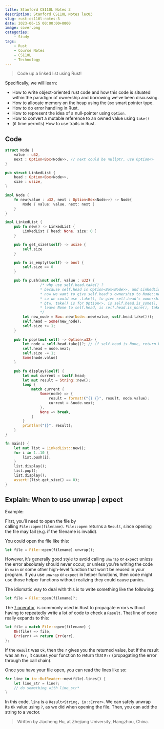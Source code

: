 ```yaml
---
title: Stanford CS110L Notes 3
description: Stanford CS110L Notes lec03
slug: rust-cs110l-notes-3
date: 2023-06-15 00:00:00+0000
image: cover.png
categories:
    - Study
tags:
    - Rust
    - Course Notes
    - CS110L
    - Technology
---
```


> Code up a linked list using Rust!

Specifically, we will learn:

- How to write object-oriented rust code and how this code is situated within the paradigm of ownership and borrowing we’ve been discussing.
- How to allocate memory on the heap using the `Box` smart pointer type.
- How to do error handling in Rust.
- How to represent the idea of a null-pointer using `Option`.
- How to convert a mutable reference to an owned value using `take()`
- (if time permits) How to use traits in Rust.

## Code

```rust
struct Node {
    value : u32,
    next : Option<Box<Node>>, // next could be nullptr, use Option<>
}

pub struct LinkedList {
    head : Option<Box<Node>>,
    size : usize,
}

impl Node {
    fn new(value : u32, next : Option<Box<Node>>) -> Node{
        Node { value: value, next: next }
    }
}

impl LinkedList {
    pub fn new() -> LinkedList {
        LinkedList { head: None, size: 0 }
    }

    pub fn get_size(&self) -> usize {
        self.size
    }

    pub fn is_empty(&self) -> bool {
        self.size == 0
    }

    pub fn push(&mut self, value : u32) {
				/* why use self.head.take() ?
				* because self.head is Option<Box<Node>>, and LinkedList has its ownership
				* now we want to give self.head's ownership to Node::new()
				* so we could use .take(), to give self.head's ownership to Node::new()
				* btw, take() is for Option<>, is self.head.is_some(), take() return Some()
				* leave None to self.head, is self.head.is_none(), take() return None
				*/
        let new_node = Box::new(Node::new(value, self.head.take()));
        self.head = Some(new_node);
        self.size += 1;
    }
    
    pub fn pop(&mut self) -> Option<u32> {
        let node = self.head.take()?; // if self.head is None, return None, else continue
        self.head = node.next;
        self.size -= 1;
        Some(node.value)
    }

    pub fn display(&self) {
        let mut current = &self.head;
        let mut result = String::new();
        loop {
            match current {
                Some(node) => {
                    result = format!("{} {}", result, node.value);
                    current = &node.next;
                }, 
                None => break,
            }
        }
        println!("{}", result);
    }
}

fn main() {
    let mut list = LinkedList::new();
    for i in 1..10 {
        list.push(i);
    }
    list.display();
    list.pop();
    list.display();
    assert!(list.get_size() == 8);
}
```

## Explain: When to use unwrap | expect

Example:

First, you’ll need to open the file by calling `File::open(filename)`. `File::open` returns a `Result`, since opening the file may fail (e.g. if the filename is invalid).

You could open the file like this:

```rust
let file = File::open(filename).unwrap();
```

However, it’s generally good style to avoid calling `unwrap` or `expect` unless the error absolutely should never occur, or unless you’re writing the code in `main` or some other high-level function that won’t be reused in your program. If you use `unwrap` or `expect` in helper functions, then code might use those helper functions without realizing they could cause panics.

The idiomatic way to deal with this is to write something like the following:

```rust
let file = File::open(filename)?;
```

The [`?` operator](https://doc.rust-lang.org/edition-guide/rust-2018/error-handling-and-panics/the-question-mark-operator-for-easier-error-handling.html)  is commonly used in Rust to propagate errors without having to repeatedly write a lot of code to check a `Result`. That line of code really expands to this:

```rust
let file = match File::open(filename) {
    Ok(file) => file,
    Err(err) => return Err(err),
};
```

If the `Result` was `Ok`, then the `?` gives you the returned value, but if the result was an `Err`, it causes your function to return that `Err` (propagating the error through the call chain).

Once you have your file open, you can read the lines like so:

```rust
for line in io::BufReader::new(file).lines() {
    let line_str = line?;
    // do something with line_str*
}
```

In this code, `line` is a `Result<String, io::Error>`. We can safely unwrap its `Ok` value using `?`, as we did when opening the file. Then, you can add the string to a vector.

> Written by Jiacheng Hu, at Zhejiang University, Hangzhou, China.
